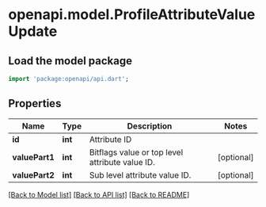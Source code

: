 # openapi.model.ProfileAttributeValueUpdate

## Load the model package
```dart
import 'package:openapi/api.dart';
```

## Properties
Name | Type | Description | Notes
------------ | ------------- | ------------- | -------------
**id** | **int** | Attribute ID | 
**valuePart1** | **int** | Bitflags value or top level attribute value ID. | [optional] 
**valuePart2** | **int** | Sub level attribute value ID. | [optional] 

[[Back to Model list]](../README.md#documentation-for-models) [[Back to API list]](../README.md#documentation-for-api-endpoints) [[Back to README]](../README.md)


